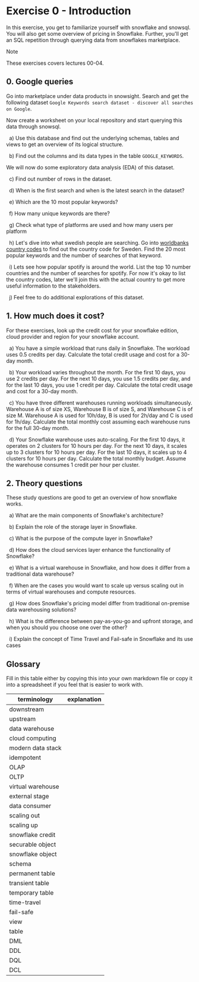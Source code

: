 # Exercise 0 - Introduction

In this exercise, you get to familiarize yourself with snowflake and snowsql. You will also get some overview of pricing in Snowflake. Further, you'll get an SQL repetition through querying data from snowflakes marketplace.

> [!NOTE]
> These exercises covers lectures 00-04.

## 0. Google queries

Go into marketplace under data products in snowsight. Search and get the following dataset `Google Keywords search dataset - discover all searches on Google`.

Now create a worksheet on your local repository and start querying this data through snowsql.

&nbsp; a) Use this database and find out the underlying schemas, tables and views to get an overview of its logical structure.

&nbsp; b) Find out the columns and its data types in the table `GOOGLE_KEYWORDS`.

We will now do some exploratory data analysis (EDA) of this dataset.

&nbsp; c) Find out number of rows in the dataset.

&nbsp; d) When is the first search and when is the latest search in the dataset?

&nbsp; e) Which are the 10 most popular keywords?

&nbsp; f) How many unique keywords are there?

&nbsp; g) Check what type of platforms are used and how many users per platform

&nbsp; h) Let's dive into what swedish people are searching. Go into [worldbanks country codes](https://wits.worldbank.org/wits/wits/witshelp/content/codes/country_codes.htm) to find out the country code for Sweden. Find the 20 most popular keywords and the number of searches of that keyword.

&nbsp; i) Lets see how popular spotify is around the world. List the top 10 number countries and the number of searches for spotify. For now it's okay to list the country codes, later we'll join this with the actual country to get more useful information to the stakeholders.

&nbsp; j) Feel free to do additional explorations of this dataset.

## 1. How much does it cost?

For these exercises, look up the credit cost for your snowflake edition, cloud provider and region for your snowflake account.

&nbsp; a) You have a simple workload that runs daily in Snowflake. The workload uses 0.5 credits per day. Calculate the total credit usage and cost for a 30-day month.

&nbsp; b) Your workload varies throughout the month. For the first 10 days, you use 2 credits per day. For the next 10 days, you use 1.5 credits per day, and for the last 10 days, you use 1 credit per day. Calculate the total credit usage and cost for a 30-day month.

&nbsp; c) You have three different warehouses running workloads simultaneously. Warehouse A is of size XS, Warehouse B is of size S, and Warehouse C is of size M. Warehouse A is used for 10h/day, B is used for 2h/day and C is used for 1h/day. Calculate the total monthly cost assuming each warehouse runs for the full 30-day month.

&nbsp; d) Your Snowflake warehouse uses auto-scaling. For the first 10 days, it operates on 2 clusters for 10 hours per day. For the next 10 days, it scales up to 3 clusters for 10 hours per day. For the last 10 days, it scales up to 4 clusters for 10 hours per day. Calculate the total monthly budget. Assume the warehouse consumes 1 credit per hour per cluster.

## 2. Theory questions

These study questions are good to get an overview of how snowflake works.

&nbsp; a) What are the main components of Snowflake's architecture?

&nbsp; b) Explain the role of the storage layer in Snowflake.

&nbsp; c) What is the purpose of the compute layer in Snowflake?

&nbsp; d) How does the cloud services layer enhance the functionality of Snowflake?

&nbsp; e) What is a virtual warehouse in Snowflake, and how does it differ from a traditional data warehouse?

&nbsp; f) When are the cases you would want to scale up versus scaling out in terms of virtual warehouses and compute resources.

&nbsp; g) How does Snowflake's pricing model differ from traditional on-premise data warehousing solutions?

&nbsp; h) What is the difference between pay-as-you-go and upfront storage, and when you should you choose one over the other?

&nbsp; i) Explain the concept of Time Travel and Fail-safe in Snowflake and its use cases

## Glossary

Fill in this table either by copying this into your own markdown file or copy it into a spreadsheet if you feel that is easier to work with.

| terminology       | explanation |
| ----------------- | ----------- |
| downstream        |             |
| upstream          |             |
| data warehouse    |             |
| cloud computing   |             |
| modern data stack |             |
| idempotent        |             |
| OLAP              |             |
| OLTP              |             |
| virtual warehouse |             |
| external stage    |             |
| data consumer     |             |
| scaling out       |             |
| scaling up        |             |
| snowflake credit  |             |
| securable object  |             |
| snowflake object  |             |
| schema            |             |
| permanent table   |             |
| transient table   |             |
| temporary table   |             |
| time-travel       |             |
| fail-safe         |             |
| view              |             |
| table             |             |
| DML               |             |
| DDL               |             |
| DQL               |             |
| DCL               |             |